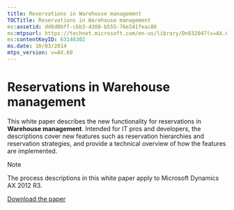```yaml
---
title: Reservations in Warehouse management
TOCTitle: Reservations in Warehouse management
ms:assetid: dd6d0bff-cbb3-4308-b555-76e241feac86
ms:mtpsurl: https://technet.microsoft.com/en-us/library/Dn832047(v=AX.60)
ms:contentKeyID: 63146302
ms.date: 10/03/2014
mtps_version: v=AX.60
---
```


# Reservations in Warehouse management 


This white paper describes the new functionality for reservations in **Warehouse management**. Intended for IT pros and developers, the descriptions cover new features such as reservation hierarchies and reservation strategies, and provide a technical overview of how the features are implemented.


> [!NOTE]
> <P>The process descriptions in this white paper apply to Microsoft Dynamics AX 2012 R3.</P>



[Download the paper](http://go.microsoft.com/fwlink/?linkid=399343)

  


